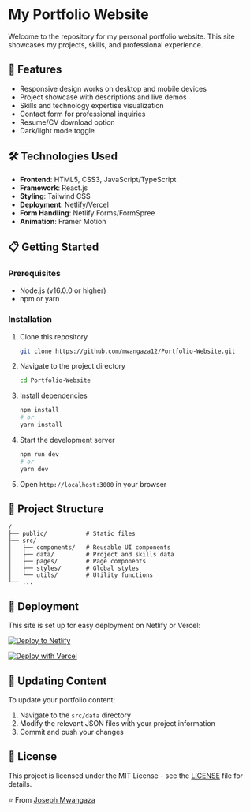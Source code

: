 # My Portfolio Website

Welcome to the repository for my personal portfolio website. This site showcases my projects, skills, and professional experience.

## 🚀 Features

- Responsive design works on desktop and mobile devices
- Project showcase with descriptions and live demos
- Skills and technology expertise visualization
- Contact form for professional inquiries
- Resume/CV download option
- Dark/light mode toggle

## 🛠️ Technologies Used

- **Frontend**: HTML5, CSS3, JavaScript/TypeScript
- **Framework**: React.js
- **Styling**: Tailwind CSS
- **Deployment**: Netlify/Vercel
- **Form Handling**: Netlify Forms/FormSpree
- **Animation**: Framer Motion

## 📋 Getting Started

### Prerequisites

- Node.js (v16.0.0 or higher)
- npm or yarn

### Installation

1. Clone this repository
   ```bash
   git clone https://github.com/mwangaza12/Portfolio-Website.git
   ```

2. Navigate to the project directory
   ```bash
   cd Portfolio-Website
   ```

3. Install dependencies
   ```bash
   npm install
   # or
   yarn install
   ```

4. Start the development server
   ```bash
   npm run dev
   # or
   yarn dev
   ```

5. Open `http://localhost:3000` in your browser

## 📁 Project Structure

```
/
├── public/           # Static files
├── src/
│   ├── components/   # Reusable UI components
│   ├── data/         # Project and skills data
│   ├── pages/        # Page components
│   ├── styles/       # Global styles
│   └── utils/        # Utility functions
└── ...
```

## 🚀 Deployment

This site is set up for easy deployment on Netlify or Vercel:

[![Deploy to Netlify](https://www.netlify.com/img/deploy/button.svg)](https://app.netlify.com/start/deploy?repository=https://github.com/yourusername/portfolio)

[![Deploy with Vercel](https://vercel.com/button)](https://vercel.com/new/git/external?repository-url=https://github.com/yourusername/portfolio)

## 🔄 Updating Content

To update your portfolio content:

1. Navigate to the `src/data` directory
2. Modify the relevant JSON files with your project information
3. Commit and push your changes

## 📝 License

This project is licensed under the MIT License - see the [LICENSE](LICENSE) file for details.


⭐️ From [Joseph Mwangaza](https://github.com/mwangaza12)

